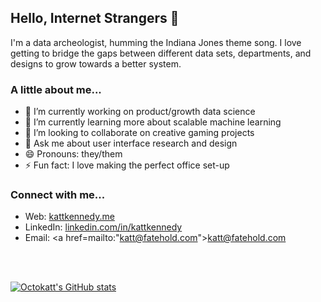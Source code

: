 ## Hello, Internet Strangers 👋

I'm a data archeologist, humming the Indiana Jones theme song.  I love getting to bridge the gaps between different data sets, departments, and designs to grow towards a better system.  


### A little about me...

- 🔭 I’m currently working on product/growth data science
- 🌱 I’m currently learning more about scalable machine learning
- 👯 I’m looking to collaborate on creative gaming projects
- 💬 Ask me about user interface research and design
- 😄 Pronouns: they/them
- ⚡ Fun fact: I love making the perfect office set-up


### Connect with me...

* Web: <a href="https://www.kattkennedy.me">kattkennedy.me</a>
* LinkedIn: <a href="https://www.linkedin.com/in/kattkennedy">linkedin.com/in/kattkennedy</a>
* Email: <a href=mailto:"katt@fatehold.com">katt@fatehold.com</a>

<br> <br>

[![Octokatt's GitHub stats](https://github-readme-stats.vercel.app/api?username=octokatt)](https://github.com/anuraghazra/github-readme-stats)
